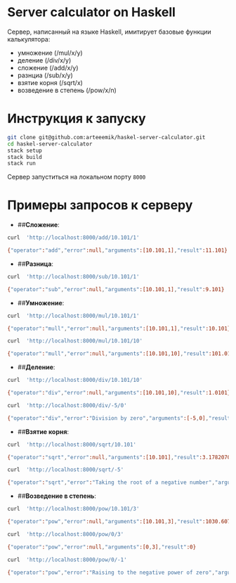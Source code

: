 # Server calculator on Haskell

Сервер, написанный на языке Haskell, имитирует базовые функции калькулятора:
- умножение            (/mul/x/y)
- деление              (/div/x/y)
- сложение             (/add/x/y)
- разнциа              (/sub/x/y)
- взятие корня         (/sqrt/x)
- возведение в степень (/pow/x/n)

# Инструкция к запуску
```bash
git clone git@github.com:arteeemik/haskel-server-calculator.git
cd haskel-server-calculator
stack setup
stack build
stack run
```

Сервер запуститься на локальном порту ```8000```

# Примеры запросов к серверу
- ##**Сложение**:
```bash
curl  'http://localhost:8000/add/10.101/1'

{"operator":"add","error":null,"arguments":[10.101,1],"result":11.101}
```

- ##**Разница**:
```bash
curl  'http://localhost:8000/sub/10.101/1'

{"operator":"sub","error":null,"arguments":[10.101,1],"result":9.101}
```

- ##**Умножение**:
```bash
curl  'http://localhost:8000/mul/10.101/1'

{"operator":"mull","error":null,"arguments":[10.101,1],"result":10.101}
```

```bash
curl  'http://localhost:8000/mul/10.101/10'

{"operator":"mull","error":null,"arguments":[10.101,10],"result":101.01}
```

- ##**Деление**:
```bash
curl  'http://localhost:8000/div/10.101/10'

{"operator":"div","error":null,"arguments":[10.101,10],"result":1.0101}

curl  'http://localhost:8000/div/-5/0'

{"operator":"div","error":"Division by zero","arguments":[-5,0],"result":null}
```

- ##**Взятие корня**:
```bash
curl  'http://localhost:8000/sqrt/10.101'

{"operator":"sqrt","error":null,"arguments":[10.101],"result":3.1782070417139283}

curl  'http://localhost:8000/sqrt/-5'

{"operator":"sqrt","error":"Taking the root of a negative number","arguments":[-5],"result":null}
```

- ##**Возведение в степень**:
```bash
curl  'http://localhost:8000/pow/10.101/3'

{"operator":"pow","error":null,"arguments":[10.101,3],"result":1030.6070603010003}

curl  'http://localhost:8000/pow/0/3'

{"operator":"pow","error":null,"arguments":[0,3],"result":0}

curl  'http://localhost:8000/pow/0/-1'

{"operator":"pow","error":"Raising to the negative power of zero","arguments":[0,-1],"result":null}
```
